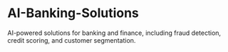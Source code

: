 # AI-Banking-Solutions
AI-powered solutions for banking and finance, including fraud detection, credit scoring, and customer segmentation.
